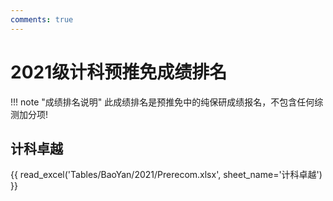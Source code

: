 ```yaml
---
comments: true
---
```

# 2021级计科预推免成绩排名

!!! note "成绩排名说明"
    此成绩排名是预推免中的纯保研成绩报名，不包含任何综测加分项!

## 计科卓越

{{ read_excel('Tables/BaoYan/2021/Prerecom.xlsx', sheet_name='计科卓越') }}
